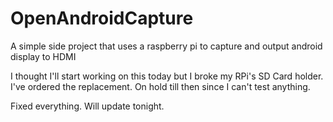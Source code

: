 # OpenAndroidCapture
A simple side project that uses a raspberry pi to capture and output android display to HDMI

I thought I'll start working on this today but I broke my RPi's SD Card holder. I've ordered the replacement. On hold till then since I can't test anything. 

Fixed everything. Will update tonight.
